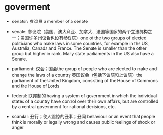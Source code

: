 # goverment

- senator: 参议员 a member of a senate
- senate: 参议院（美国、澳大利亚、加拿大、法国等国家的两个立法机构之一；美国许多州议会也设有参议院）one of the two groups of elected politicians who make laws in some countries, for example in the US, Australia, Canada and France. The Senate is smaller than the other group but higher in rank. Many state parliaments in the US also have a Senate.

- parliament: 议会；国会the group of people who are elected to make and change the laws of a country 英国议会（包括下议院和上议院）the parliament of the United Kingdom, consisting of the House of Commons and the House of Lords

- federal: 联邦制的 having a system of government in which the individual states of a country have control over their own affairs, but are controlled by a central government for national decisions, etc.

- scandal: 丑行；使人震惊的丑事；丑闻 behaviour or an event that people think is morally or legally wrong and causes public feelings of shock or anger
